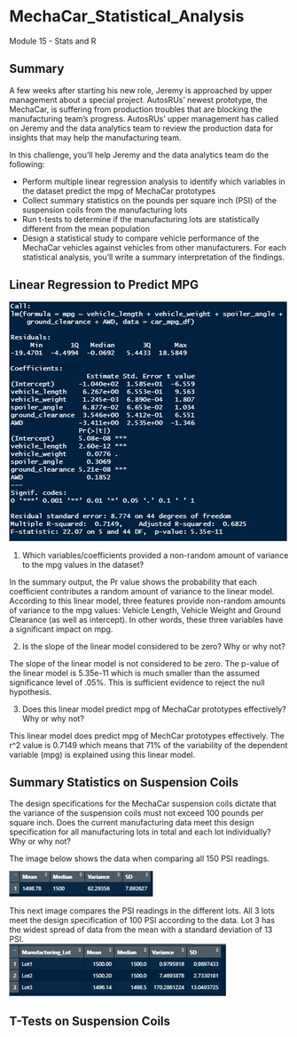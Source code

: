 # MechaCar_Statistical_Analysis
Module 15 - Stats and R

## Summary

A few weeks after starting his new role, Jeremy is approached by upper management about a special project. AutosRUs’ newest prototype, the MechaCar, is suffering from production troubles that are blocking the manufacturing team’s progress. AutosRUs’ upper management has called on Jeremy and the data analytics team to review the production data for insights that may help the manufacturing team.

In this challenge, you’ll help Jeremy and the data analytics team do the following:

* Perform multiple linear regression analysis to identify which variables in the dataset predict the mpg of MechaCar prototypes
* Collect summary statistics on the pounds per square inch (PSI) of the suspension coils from the manufacturing lots
* Run t-tests to determine if the manufacturing lots are statistically different from the mean population
* Design a statistical study to compare vehicle performance of the MechaCar vehicles against vehicles from other manufacturers. For each statistical analysis, you’ll write a summary interpretation of the findings.

## Linear Regression to Predict MPG

![Screenshot of Linear Model](https://github.com/jcourt99/MechaCar_Statistical_Analysis/blob/main/Images/Summary_Linear_Model_MPG.jpg)

1. Which variables/coefficients provided a non-random amount of variance to the mpg values in the dataset?

In the summary output, the Pr value shows the probability that each coefficient contributes a random amount of variance to the linear model. According to this linear model, three features provide non-random amounts of variance to the mpg values: Vehicle Length, Vehicle Weight and Ground Clearance (as well as intercept). In other words, these three variables have a significant impact on mpg. 

2. Is the slope of the linear model considered to be zero? Why or why not?

The slope of the linear model is not considered to be zero. The p-value of the linear model is 5.35e-11 which is much smaller than the assumed significance level of .05%. This is sufficient evidence to reject the null hypothesis.

3. Does this linear model predict mpg of MechaCar prototypes effectively? Why or why not?

This linear model does predict mpg of MechCar prototypes effectively. The r^2 value is 0.7149 which means that 71% of the variability of the dependent variable (mpg) is explained using this linear model. 


## Summary Statistics on Suspension Coils

The design specifications for the MechaCar suspension coils dictate that the variance of the suspension coils must not exceed 100 pounds per square inch. Does the current manufacturing data meet this design specification for all manufacturing lots in total and each lot individually? Why or why not?


The image below shows the data when comparing all 150 PSI readings. 

![PSI_summary](https://github.com/jcourt99/MechaCar_Statistical_Analysis/blob/main/Images/PSI_Summary.jpg)


This next image compares the PSI readings in the different lots. All 3 lots meet the design specification of 100 PSI according to the data. Lot 3 has the widest spread of data from the mean with a standard deviation of 13 PSI.  
![Lot_summary](https://github.com/jcourt99/MechaCar_Statistical_Analysis/blob/main/Images/Lot_Summary.jpg)


## T-Tests on Suspension Coils



